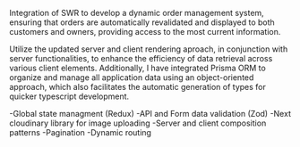 Integration of SWR to develop a dynamic order management system, ensuring that orders are automatically revalidated and displayed to both customers and owners, providing access to the most current information.

Utilize the updated server and client rendering aproach, in conjunction with server functionalities, to enhance the efficiency of data retrieval across various client elements. Additionally, I have integrated Prisma ORM to organize and manage all application data using an object-oriented approach, which also facilitates the automatic generation of types for quicker typescript development.

-Global state managment (Redux)
-API and Form data validation (Zod)
-Next cloudinary library for image uploading
-Server and client composition patterns
-Pagination
-Dynamic routing
